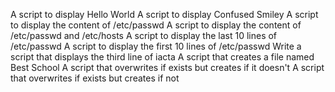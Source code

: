 A script to display Hello World
A script to display Confused Smiley
A script to display the content of /etc/passwd
A script to display the content of /etc/passwd and /etc/hosts
A script to display the last 10 lines of /etc/passwd
A script to display the first 10 lines of /etc/passwd
Write a script that displays the third line of iacta
A script that creates a file named Best School
A script that overwrites if exists but creates if it doesn't
A script that overwrites if exists but creates if not

